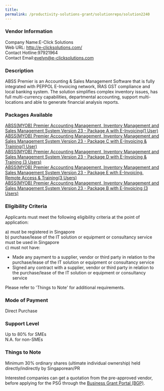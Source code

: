 ```yaml
---
title: 
permalink: /productivity-solutions-grant/solutionrepo/solution2240
---
```


### Vendor Information
Company Name:E-Click Solutions <br>Web URL: http://e-clicksolutions.com/<br>Contact Hotline:97921964 <br>Contact Email:evelyn@e-clicksolutions.com <br>

### Description

ABSS Premier is an Accounting & Sales Management Software that is fully integrated with PEPPOL E-Invoicing network, IRAS GST compliance and local banking system. The solution simplifies complex inventory issues, has full multi-currency capabilities, departmental accounting, support multi-locations and able to generate financial analysis reports.

### Packages Available

<a href='https://www.gobusiness.gov.sg/images/psg/DesensitisedE-ClickSolutionsABSS(MYOB)Annex3CRwef29Oct2020_Part_1.pdf' target='_blank'>ABSS(MYOB) Premier Accounting Management, Inventory Management and Sales
Management System Version 23 - Package A with E-Invoicing(1 User)</a><br/>
<a href='https://www.gobusiness.gov.sg/images/psg/DesensitisedE-ClickSolutionsABSS(MYOB)Annex3CRwef29Oct2020_Part_2.pdf' target='_blank'>ABSS(MYOB) Premier Accounting Management, Inventory Management and Sales
Management System Version 23 - Package C with E-Invoicing & Training(1 User)</a><br/>
<a href='https://www.gobusiness.gov.sg/images/psg/DesensitisedE-ClickSolutionsABSS(MYOB)Annex3CRwef29Oct2020_Part_3.pdf' target='_blank'>ABSS(MYOB) Premier Accounting Management, Inventory Management and Sales
Management System Version 23 - Package D with E-Invoicing & Training (3 Users)</a><br/>
<a href='https://www.gobusiness.gov.sg/images/psg/DesensitisedE-ClickSolutionsABSS(MYOB)Annex3CRwef29Oct2020_Part_4.pdf' target='_blank'>ABSS(MYOB) Premier Accounting Management, Inventory Management and Sales
Management System Version 23 - Package E with E-Invoicing, Remote Access & Training(3 Users)</a><br/>
<a href='https://www.gobusiness.gov.sg/images/psg/DesensitisedE-ClickSolutionsABSS(MYOB)Annex3CRwef29Oct2020_Part_5.pdf' target='_blank'>ABSS(MYOB) Premier Accounting Management, Inventory Management and Sales
Management System Version 23 -  Package B with E-Invoicing (3 Users)</a><br/>

### Eligibility Criteria

Applicants must meet the following eligibility criteria at the point of application:

a) must be registered in Singapore <br>
b) purchase/lease of the IT solution or equipment or consultancy service must be used in Singapore <br>
c) must not have:
- Made any payment to a supplier, vendor or third party in relation to the purchase/lease of the IT solution or equipment or consultancy service
- Signed any contract with a supplier, vendor or third party in relation to the purchase/lease of the IT solution or equipment or consultancy service

Please refer to 'Things to Note' for additional requirements.

### Mode of Payment
Direct Purchase

### Support Level
Up to 80% for SMEs <br>
N.A. for non-SMEs

### Things to Note
Minimum 30% ordinary shares (ultimate individual ownership) held directly/indirectly by Singaporean/PR

Interested companies can get a quotation from the pre-approved vendor, before applying for the PSG through the <a target='_blank' href='https://www.businessgrants.gov.sg/'>Business Grant Portal (BGP)</a>.
